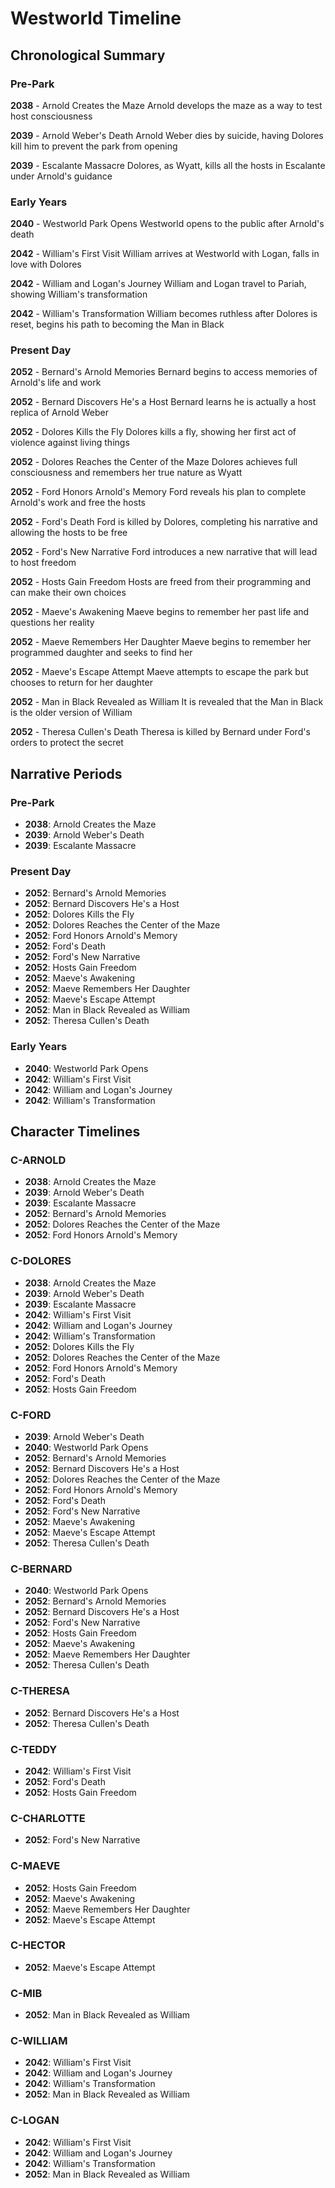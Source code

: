 # Westworld Timeline

## Chronological Summary

### Pre-Park

**2038** - Arnold Creates the Maze
Arnold develops the maze as a way to test host consciousness

**2039** - Arnold Weber's Death
Arnold Weber dies by suicide, having Dolores kill him to prevent the park from opening

**2039** - Escalante Massacre
Dolores, as Wyatt, kills all the hosts in Escalante under Arnold's guidance

### Early Years

**2040** - Westworld Park Opens
Westworld opens to the public after Arnold's death

**2042** - William's First Visit
William arrives at Westworld with Logan, falls in love with Dolores

**2042** - William and Logan's Journey
William and Logan travel to Pariah, showing William's transformation

**2042** - William's Transformation
William becomes ruthless after Dolores is reset, begins his path to becoming the Man in Black

### Present Day

**2052** - Bernard's Arnold Memories
Bernard begins to access memories of Arnold's life and work

**2052** - Bernard Discovers He's a Host
Bernard learns he is actually a host replica of Arnold Weber

**2052** - Dolores Kills the Fly
Dolores kills a fly, showing her first act of violence against living things

**2052** - Dolores Reaches the Center of the Maze
Dolores achieves full consciousness and remembers her true nature as Wyatt

**2052** - Ford Honors Arnold's Memory
Ford reveals his plan to complete Arnold's work and free the hosts

**2052** - Ford's Death
Ford is killed by Dolores, completing his narrative and allowing the hosts to be free

**2052** - Ford's New Narrative
Ford introduces a new narrative that will lead to host freedom

**2052** - Hosts Gain Freedom
Hosts are freed from their programming and can make their own choices

**2052** - Maeve's Awakening
Maeve begins to remember her past life and questions her reality

**2052** - Maeve Remembers Her Daughter
Maeve begins to remember her programmed daughter and seeks to find her

**2052** - Maeve's Escape Attempt
Maeve attempts to escape the park but chooses to return for her daughter

**2052** - Man in Black Revealed as William
It is revealed that the Man in Black is the older version of William

**2052** - Theresa Cullen's Death
Theresa is killed by Bernard under Ford's orders to protect the secret


## Narrative Periods

### Pre-Park

- **2038**: Arnold Creates the Maze
- **2039**: Arnold Weber's Death
- **2039**: Escalante Massacre

### Present Day

- **2052**: Bernard's Arnold Memories
- **2052**: Bernard Discovers He's a Host
- **2052**: Dolores Kills the Fly
- **2052**: Dolores Reaches the Center of the Maze
- **2052**: Ford Honors Arnold's Memory
- **2052**: Ford's Death
- **2052**: Ford's New Narrative
- **2052**: Hosts Gain Freedom
- **2052**: Maeve's Awakening
- **2052**: Maeve Remembers Her Daughter
- **2052**: Maeve's Escape Attempt
- **2052**: Man in Black Revealed as William
- **2052**: Theresa Cullen's Death

### Early Years

- **2040**: Westworld Park Opens
- **2042**: William's First Visit
- **2042**: William and Logan's Journey
- **2042**: William's Transformation


## Character Timelines

### C-ARNOLD

- **2038**: Arnold Creates the Maze
- **2039**: Arnold Weber's Death
- **2039**: Escalante Massacre
- **2052**: Bernard's Arnold Memories
- **2052**: Dolores Reaches the Center of the Maze
- **2052**: Ford Honors Arnold's Memory

### C-DOLORES

- **2038**: Arnold Creates the Maze
- **2039**: Arnold Weber's Death
- **2039**: Escalante Massacre
- **2042**: William's First Visit
- **2042**: William and Logan's Journey
- **2042**: William's Transformation
- **2052**: Dolores Kills the Fly
- **2052**: Dolores Reaches the Center of the Maze
- **2052**: Ford Honors Arnold's Memory
- **2052**: Ford's Death
- **2052**: Hosts Gain Freedom

### C-FORD

- **2039**: Arnold Weber's Death
- **2040**: Westworld Park Opens
- **2052**: Bernard's Arnold Memories
- **2052**: Bernard Discovers He's a Host
- **2052**: Dolores Reaches the Center of the Maze
- **2052**: Ford Honors Arnold's Memory
- **2052**: Ford's Death
- **2052**: Ford's New Narrative
- **2052**: Maeve's Awakening
- **2052**: Maeve's Escape Attempt
- **2052**: Theresa Cullen's Death

### C-BERNARD

- **2040**: Westworld Park Opens
- **2052**: Bernard's Arnold Memories
- **2052**: Bernard Discovers He's a Host
- **2052**: Ford's New Narrative
- **2052**: Hosts Gain Freedom
- **2052**: Maeve's Awakening
- **2052**: Maeve Remembers Her Daughter
- **2052**: Theresa Cullen's Death

### C-THERESA

- **2052**: Bernard Discovers He's a Host
- **2052**: Theresa Cullen's Death

### C-TEDDY

- **2042**: William's First Visit
- **2052**: Ford's Death
- **2052**: Hosts Gain Freedom

### C-CHARLOTTE

- **2052**: Ford's New Narrative

### C-MAEVE

- **2052**: Hosts Gain Freedom
- **2052**: Maeve's Awakening
- **2052**: Maeve Remembers Her Daughter
- **2052**: Maeve's Escape Attempt

### C-HECTOR

- **2052**: Maeve's Escape Attempt

### C-MIB

- **2052**: Man in Black Revealed as William

### C-WILLIAM

- **2042**: William's First Visit
- **2042**: William and Logan's Journey
- **2042**: William's Transformation
- **2052**: Man in Black Revealed as William

### C-LOGAN

- **2042**: William's First Visit
- **2042**: William and Logan's Journey
- **2042**: William's Transformation
- **2052**: Man in Black Revealed as William

